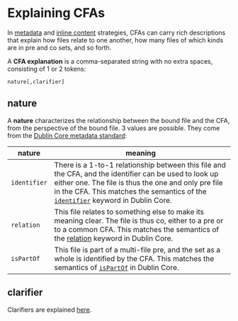 # Explaining CFAs
In [metadata](strategies.md#metadata) and [inline content](strategies.md#inline-content) strategies, CFAs can carry rich descriptions that explain how files relate to one another, how many files of which kinds are in pre and co sets, and so forth.

A __CFA explanation__ is a comma-separated string with no extra spaces, consisting of 1 or 2 tokens:

    nature[,clarifier]

## nature
A __nature__ characterizes the relationship between the bound file and the CFA, from the perspective of the bound file. 3 values are possible. They come from the [Dublin Core metadata standard](https://www.dublincore.org/specifications/dublin-core/dcmi-terms/):

nature | meaning
--- | ---
`identifier` | There is a 1-to-1 relationship between this file and the CFA, and the identifier can be used to look up either one. The file is thus the one and only pre file in the CFA. This matches the semantics of the [`identifier`](http://purl.org/dc/terms/identifier) keyword in Dublin Core.
`relation` | This file relates to something else to make its meaning clear. The file is thus co, either to a pre or to a common CFA. This matches the semantics of the [relation](http://purl.org/dc/terms/relation) keyword in Dublin Core.
`isPartOf` | This file is part of a multi-file pre, and the set as a whole is identified by the CFA. This matches the semantics of [`isPartOf`](http://purl.org/dc/terms/isPartOf) in Dublin Core.

## clarifier
Clarifiers are explained [here](clarifying.md).
